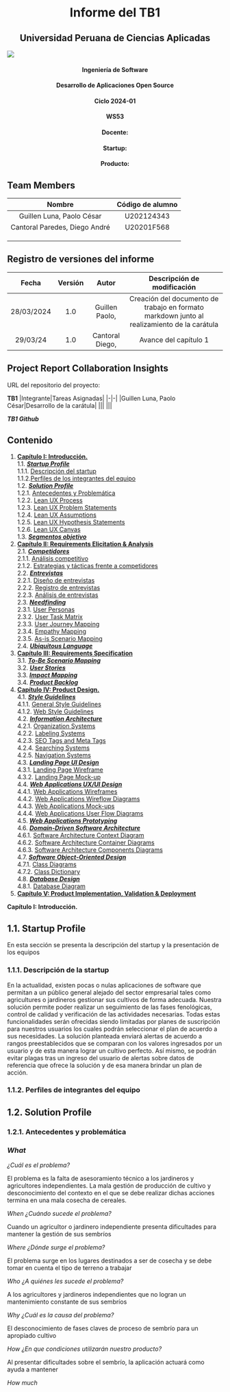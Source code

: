 <h1 style="text-align: center;"> Informe del TB1  </h1>
<h2 style="text-align: center;"> Universidad Peruana de Ciencias Aplicadas </h2>
<img src=https://github.com/OpenSourceWS53/TB1OpenSource/blob/main/resources/UPCPng.png
style="display: block; 
width=50%"/>
<h4 style="text-align: center;"> Ingeniería de Software </h4>
<h4 style="text-align: center;"> Desarrollo de Aplicaciones Open Source </h4>
<h4 style="text-align: center;"> Ciclo 2024-01 </h4>
<h4 style="text-align: center;"> WS53 </h4>
<h4 style="text-align: center;"> Docente:  </h4>
<h4 style="text-align: center;"> Startup:  </h4>
<h4 style="text-align: center;"> Producto:  </h4>

## Team Members
| Nombre |Código de alumno|
|:-------:|:----------:|
|Guillen Luna, Paolo César|U202124343|
|Cantoral Paredes, Diego André| U20201F568|
|||
|||
|||

## Registro de versiones del informe
|Fecha|Versión|Autor|Descripción de modificación|
|:-:|:-:|:-:|:-:|
|28/03/2024|1.0|Guillen Paolo,|Creación del documento de trabajo en formato markdown junto al realizamiento de la carátula|
|29/03/24|1.0|Cantoral Diego,|Avance del capítulo 1|



## Project Report Collaboration Insights

URL del repositorio del proyecto: 

**TB1** 
|Integrante|Tareas Asignadas|
|-|-|
|Guillen Luna, Paolo César|Desarrollo de la carátula|
|||
|||

***TB1 Github***


## Contenido 
1. [**Capítulo I: Introducción.**](#1.) <br>
1.1. [***Startup Profile***](#1.1.) <br>
1.1.1. [Descripción del startup](#1.1.1.)<br>
1.1.2.[Perfiles de los integrantes del equipo](#1.1.2.)<br>
1.2. [***Solution Profile***](#1.2.)<br>
1.2.1. [Antecedentes y Problemática](#1.2.1.)<br>
1.2.2. [Lean UX Process](#1.2.2.)<br>
1.2.3. [Lean UX Problem Statements](#1.2.3.)<br>
1.2.4. [Lean UX Assumptions](#1.2.4.)<br>
1.2.5. [Lean UX Hypothesis Statements](#1.2.5.)<br>
1.2.6. [Lean UX Canvas](#1.2.5.)<br>
1.3. [***Segmentos objetivo***](#1.2.6.)<br>
2. [**Capítulo II: Requirements Elicitation & Analysis**](#2.)<br>
2.1. [***Competidores***](#2.1.)<br>
2.1.1. [Análisis competitivo](#2.1.1.)<br>
2.1.2. [Estrategias y tácticas frente a competidores](#2.1.2.)<br>
2.2. [***Entrevistas***](#2.2.)<br>
2.2.1. [Diseño de entrevistas](#2.2.1.)<br>
2.2.2. [Registro de entrevistas](#2.2.2.)<br>
2.2.3. [Análisis de entrevistas](#2.2.3.)<br>
2.3. [***Needfinding***](#2.3.)<br>
2.3.1. [User Personas](#2.3.1.)<br>
2.3.2. [User Task Matrix](#2.3.2.)<br>
2.3.3. [User Journey Mapping](#2.3.3.)<br>
2.3.4. [Empathy Mapping](#2.3.4.)<br>
2.3.5. [As-is Scenario Mapping](#2.3.5.)<br>
2.4. [***Ubiquitous Language***](#2.4.)<br>
3. [**Capítulo III: Requirements Specification**](#3.)<br>
3.1. [***To-Be Scenario Mapping***](#3.1.)<br>
3.2. [***User Stories***](#3.2.)<br>
3.3. [***Impact Mapping***](#3.3.)<br>
3.4. [***Product Backlog***](#3.4.)<br>
4. [**Capítulo IV: Product Design.**](#4.)<br>
4.1. [***Style Guidelines***](#4.1.)<br>
4.1.1. [General Style Guidelines](#4.1.1.)<br>
4.1.2. [Web Style Guidelines](#4.1.2.)<br>
4.2. [***Information Architecture***](#4.2.)<br>
4.2.1. [Organization Systems](#4.2.1.)<br>
4.2.2. [Labeling Systems](#4.2.2.)<br>
4.2.3. [SEO Tags and Meta Tags](#4.2.3.)<br>
4.2.4. [Searching Systems](#4.2.4.)<br>
4.2.5. [Navigation Systems](#4.2.5.)<br>
4.3. [***Landing Page UI Design***](#4.3.)<br>
4.3.1. [Landing Page Wireframe](#4.3.1.)<br>
4.3.2. [Landing Page Mock-up](#4.3.2.)<br>
4.4. [***Web Applications UX/UI Design***](#4.4.)<br>
4.4.1. [Web Applications Wireframes](#4.4.1.)<br>
4.4.2. [Web Applications Wireflow Diagrams](#4.4.2.)<br>
4.4.3. [Web Applications Mock-ups](#4.4.3.)<br>
4.4.4. [Web Applications User Flow Diagrams](#4.4.4.)<br>
4.5. [***Web Applications Prototyping***](#4.5.)<br>
4.6. [***Domain-Driven Software Architecture***](#4.6.)<br>
4.6.1. [Software Architecture Context Diagram](#4.6.1.)<br>
4.6.2. [Software Architecture Container Diagrams](#4.6.2.)<br>
4.6.3. [Software Architecture Components Diagrams](#4.6.3.)<br>
4.7. [***Software Object-Oriented Design***](#4.7.)<br>
4.7.1. [Class Diagrams](#4.7.1.)<br>
4.7.2. [Class Dictionary](#4.7.2.)<br>
4.8. [***Database Design***](#4.8.)<br>
4.8.1. [Database Diagram](#4.8.1.)<br>
5. [**Capítulo V: Product Implementation, Validation & Deployment**](#5.)<br>

**Capítulo I: Introducción.**


## 1.1.  Startup Profile
En esta sección se presenta la descripción del startup 
y la presentación de los equipos

### 1.1.1. Descripción de la startup

En la actualidad, existen pocas o nulas aplicaciones de software que 
permitan a un público general alejado del sector empresarial tales 
como agricultures o jardineros gestionar sus cultivos de forma 
adecuada. Nuestra solución permite poder realizar un seguimiento de 
las fases fenológicas, control de calidad y verificación de las 
actividades necesarias. Todas estas funcionalidades serán ofrecidas 
siendo limitadas por planes de suscripción para nuestros usuarios los 
cuales podrán seleccionar el plan de acuerdo a sus necesidades. La 
solución planteada enviará alertas de acuerdo a rangos 
preestablecidos que se comparan con los valores ingresados por un 
usuario y de esta manera lograr un cultivo perfecto. Así mismo, se 
podrán evitar plagas tras un ingreso del usuario de alertas sobre 
datos de referencia que ofrece la solución y de esa manera brindar un 
plan de acción.
	
### 1.1.2. Perfiles de integrantes del equipo

## 1.2. Solution Profile

### 1.2.1. Antecedentes y problemática

###  *What*
 *¿Cuál es el problema?*
 
 El problema es la falta de asesoramiento técnico a los jardineros y agricultores
 independientes. La mala gestión de producción de cultivo y desconocimiento del
 contexto en el que se debe realizar dichas acciones termina en una mala cosecha
 de cereales.
 
 *When* 
 *¿Cuándo sucede el problema?*

Cuando un agricultor o jardinero independiente presenta dificultades para mantener la gestión de sus sembríos 
 
 *Where*
 *¿Dónde surge el problema?*
 
 El problema surge en los lugares destinados a ser de cosecha y se debe tomar en cuenta el tipo de terreno a trabajar

 *Who*
 *¿A quiénes les sucede el problema?*

A los agricultores y jardineros independientes que no logran un mantenimiento constante de sus sembríos

 *Why*
 *¿Cuál es la causa del problema?*

El desconocimiento de fases claves de proceso de sembrío para un apropiado cultivo

 *How*
 *¿En que condiciones utilizarán nuestro producto?*

Al presentar dificultades sobre el sembrío, la aplicación actuará como ayuda a mantener 


 *How much*

